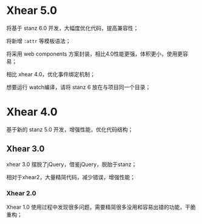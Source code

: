 # Xhear 5.0

将基于 stanz 6.0 开发，大幅度优化代码，提高兼容性；

将新增 `:attr` 等模板语法；

将采用 web components 方案封装，相比4.0性能更强，体积更小，使用更容易；

相比 xhear 4.0，优化事件绑定机制；

想要运行 watch编译，请将 stanz 6 放在与项目同一个目录；

# Xhear 4.0

基于新的 stanz 5.0 开发，增强性能，优化代码结构；

## Xhear 3.0

xhear 3.0 摆脱了jQuery，借鉴jQuery，脱胎于stanz；

相对于xhear2，大量精简代码，减少错误，增强性能；

### Xhear 2.0

Xhear 1.0 使用过程中发现很多问题，需要精简很多没用和容易出错的功能，干脆重构；
